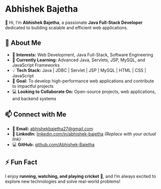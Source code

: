 # Abhishek Bajetha  

👋 Hi, I’m **Abhishek Bajetha**, a passionate **Java Full-Stack Developer** dedicated to building scalable and efficient web applications.  

## 🚀 About Me  
- 👀 **Interests:** Web Development, Java Full-Stack, Software Engineering  
- 🌱 **Currently Learning:** Advanced Java, Servlets, JSP, MySQL, and JavaScript Frameworks  
- 💡 **Tech Stack:** Java | JDBC | Servlet | JSP | MySQL | HTML | CSS | JavaScript  
- 🎯 **Goal:** To develop high-performance web applications and contribute to impactful projects  
- 💻 **Looking to Collaborate On:** Open-source projects, web applications, and backend systems  

## 📫 Connect with Me  
- 📩 **Email:** [abhishekbajetha27@gmail.com](mailto:abhishekbajetha27@gmail.com)  
- 🔗 **LinkedIn:** [linkedin.com/in/abhishek-bajetha](#) *(Replace with your actual link)*  
- 💻 **GitHub:** [github.com/Abhishek-Bajetha](https://github.com/Abhishek-Bajetha)  

## ⚡ Fun Fact  
I enjoy **running, watching, and playing cricket** 🏏, and I’m always excited to explore new technologies and solve real-world problems!  

<!---
Abhishek-Bajetha/Abhishek-Bajetha is a ✨ special ✨ repository because its `README.md` (this file) appears on your GitHub profile.
You can click the Preview link to take a look at your changes.
--->
